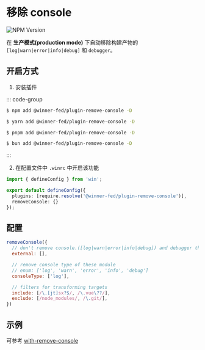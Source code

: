 # 移除 console

![NPM Version](https://img.shields.io/npm/v/%40winner-fed%2Fplugin-remove-console?style=flat-square&colorB=646cff)

在 **生产模式(production mode)** 下自动移除构建产物的`[log|warn|error|info|debug]` 和 `debugger`。

## 开启方式

1. 安装插件

::: code-group

```bash [NPM]
$ npm add @winner-fed/plugin-remove-console -D
```

```bash [YARN]
$ yarn add @winner-fed/plugin-remove-console -D
```

```bash [PNPM]
$ pnpm add @winner-fed/plugin-remove-console -D
```

```bash [BUN]
$ bun add @winner-fed/plugin-remove-console -D
```
:::

2. 在配置文件中 `.winrc` 中开启该功能

```ts
import { defineConfig } from 'win';

export default defineConfig({
  plugins: [require.resolve('@winner-fed/plugin-remove-console')],
  removeConsole: {}
});
```

## 配置

```js
removeConsole({
  // don't remove console.([log|warn|error|info|debug]) and debugger these module
  external: [],

  // remove console type of these module
  // enum: ['log', 'warn', 'error', 'info', 'debug']
  consoleType: ['log'],

  // filters for transforming targets
  include: [/\.[jt]sx?$/, /\.vue\??/],
  exclude: [/node_modules/, /\.git/],
})
```

## 示例
可参考 [with-remove-console](https://gitlab.hundsun.com/WhaleFE/winjs-plugins/-/tree/dev/examples/with-remove-console)
